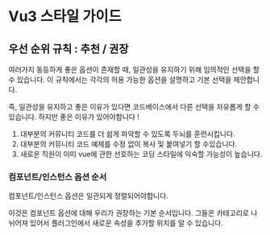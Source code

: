 # Vu3 스타일 가이드

## 우선 순위 규칙 : 추천 / 권장
여러가지 동등하게 좋은 옵션이 존재할 때, 일관성을 유지하기 위해 임의적인 선택을 할 수 있습니다.
이 규칙에서는 각각의 허용 가능한 옵션을 설명하고 기본 선택을 제안합니다. 

즉, 일관성을 유지하고 좋은 이유가 있다면 코드베이스에서 다른 선택을 자유롭게 할 수 있습니다. 하지만 좋은 이유가 있어야합니다 !


1. 대부분의 커뮤니티 코드를 더 쉽게 파악할 수 있도록 두뇌를 훈련시킵니다.
2. 대부분의 커뮤니티 코드 예제를 수정 없이 복사 및 붙여넣기 할 수있습니다.
3. 새로운 직원이 이미 vue에 관한 선호하는 코딩 스타일에 익숙할 가능성이 높습니다.

### 컴포넌트/인스턴스 옵션 순서
컴포넌트/인스턴스 옵션은 일관되게 정렬되어야합니다.

이것은 컴포넌트 옵션에 대해 우리가 권장하는 기본 순서입니다. 그들은 카테고리로 나뉘어져 있어서 플러그인에서 새로운 속성을 추가할 위치를 알 수 있습니다.